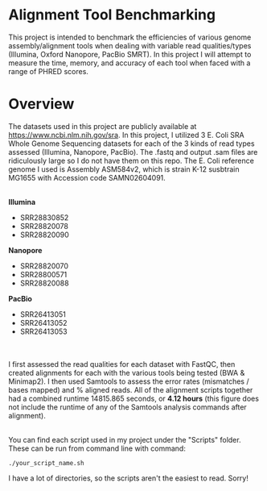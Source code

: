 ﻿# Alignment Tool Benchmarking

This project is intended to benchmark the efficiencies of various genome assembly/alignment tools when dealing with variable read qualities/types (Illumina, Oxford Nanopore, PacBio SMRT). In this project I will attempt to measure the time, memory, and accuracy of each tool when faced with a range of PHRED scores. 


# Overview

The datasets used in this project are publicly available at https://www.ncbi.nlm.nih.gov/sra. In this project, I utilized 3 E. Coli SRA Whole Genome Sequencing datasets for each of the 3 kinds of read types assessed (Illumina, Nanopore, PacBio). The .fastq and output .sam files are ridiculously large so I do not have them on this repo. The E. Coli reference genome I used is Assembly ASM584v2, which is strain K-12 susbtrain MG1655 with Accession code SAMN02604091. <br /><br />


**Illumina**
- SRR28830852
- SRR28820078
- SRR28820090

**Nanopore**
- SRR28820070
- SRR28800571
- SRR28820088

**PacBio**
- SRR26413051
- SRR26413052
- SRR26413053

<br /><br />
I first assessed the read qualities for each dataset with FastQC, then created alignments for each with the various tools being tested (BWA & Minimap2). I then used Samtools to assess the error rates (mismatches / bases mapped) and % aligned reads. All of the alignment scripts together had a combined runtime 14815.865 seconds, or **4.12 hours** (this figure does not include the runtime of any of the Samtools analysis commands after alignment).  <br /><br />

You can find each script used in my project under the "Scripts" folder. These can be run from command line with command:
```
./your_script_name.sh
```
I have a lot of directories, so the scripts aren't the easiest to read. Sorry!


